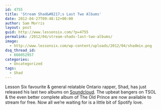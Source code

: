 ```yaml
---
id: 4755
title: 'Stream Shad&#8217;s Last Two Albums'
date: 2012-04-27T09:48:12+00:00
author: Sam Morris
layout: post
guid: http://www.lessonsix.com/?p=4755
permalink: /2012/04/stream-shads-last-two-albums/
image:
  - http://www.lessonsix.com/wp-content/uploads/2012/04/shadmix.png
dsq_thread_id:
  - 666052957
categories:
  - Uncategorized
tags:
  - Shad
---
```

Lesson Six favourite & general relatable Ontario rapper, Shad, has just released his last two albums on [Soundcloud](http://soundcloud.com/shadk/sets). The upbeat bangers on TSOL & the even better complete album of The Old Prince are now available to stream for free. Now all we&#8217;re waiting for is a little bit of Spotify love.